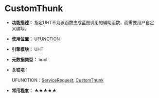﻿# CustomThunk

- **功能描述：** 指定UHT不为该函数生成蓝图调用的辅助函数，而需要用户自定义编写。

- **使用位置：** UFUNCTION

- **引擎模块：** UHT

- **元数据类型：** bool

- **关联项：** 

  UFUNCTION：[ServiceRequest](../../Specifier/UFUNCTION/Network/ServiceRequest.md), [CustomThunk](../../Specifier/UFUNCTION/UHT/CustomThunk/CustomThunk.md)

- **常用程度：** ★★★★★
